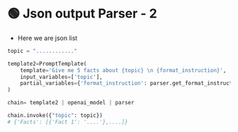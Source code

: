# 🟢 Json output Parser - 2

* Here we are json list

```python
topic = "............"

template2=PromptTemplate(
    template='Give me 5 facts about {topic} \n {format_instruction}',
    input_variables=['topic'],
    partial_variables={'format_instruction': parser.get_format_instructions()}
)

chain= template2 | openai_model | parser

chain.invoke({"topic": topic})
# {'Facts': [{'Fact 1': '....'},....]}
```
